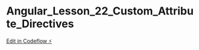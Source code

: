 # Angular_Lesson_22_Custom_Attribute_Directives

[Edit in Codeflow ⚡️](https://stackblitz.com/~/github.com/dsoto1111/Angular_Lesson_22_Custom_Attribute_Directives)